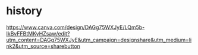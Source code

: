# history

https://www.canva.com/design/DAGg75WXJyE/LQm5b-IkBvFFBtMKyHZsaw/edit?utm_content=DAGg75WXJyE&utm_campaign=designshare&utm_medium=link2&utm_source=sharebutton
